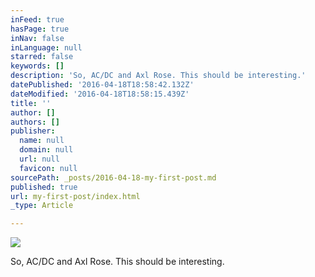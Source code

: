 ```yaml
---
inFeed: true
hasPage: true
inNav: false
inLanguage: null
starred: false
keywords: []
description: 'So, AC/DC and Axl Rose. This should be interesting.'
datePublished: '2016-04-18T18:58:42.132Z'
dateModified: '2016-04-18T18:58:15.439Z'
title: ''
author: []
authors: []
publisher:
  name: null
  domain: null
  url: null
  favicon: null
sourcePath: _posts/2016-04-18-my-first-post.md
published: true
url: my-first-post/index.html
_type: Article

---
```

![](https://the-grid-user-content.s3-us-west-2.amazonaws.com/c8f529f7-a170-4131-b852-3f1f2f3876d2.jpg)

So, AC/DC and Axl Rose. This should be interesting.